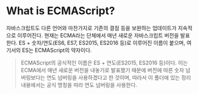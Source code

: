 # What is ECMAScript?

자바스크립트도 다른 언어와 마찬가지로 기존의 결점 등을 보완하는 업데이트가 지속적으로 이루어진다. 현재는 ECMA라는 단체에서 매년 새로운 자바스크립트 버전을 발표한다. ES + 숫자/연도(ES6, ES7, ES2015, ES2016 등)로 이루어진 이름이 붙으며, 여기서의 ES는 ECMAScript의 약자이다.

> ECMAScript의 공식적인 이름은 ES + 연도(ES2015, ES2016 등)이다. 이는 ECMA에서 매년 새로운 버전을 내놓기로 발표했기 때문에 버전에 따른 숫자 넘버링보다는 연도 넘버링을 사용하겠다고 한 것이며, 따라서 이 폴더에 있는 정리 내용에서는 공식 명칭을 따라 연도 넘버링을 사용한다.
